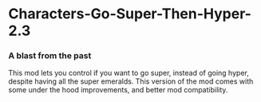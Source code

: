 # Characters-Go-Super-Then-Hyper-2.3
### A blast from the past
This mod lets you control if you want to go super, instead of going hyper, despite having all the super emeralds. This version of the mod comes with some under the hood improvements, and better mod compatibility.
